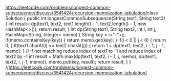 https://leetcode.com/problems/longest-common-subsequence/discuss/3541424/recursion-memoization-tabulation/
​
class Solution {
public int longestCommonSubsequence(String text1, String text2) {
int result= dp(text1, text2, text1.length() - 1, text2.length() - 1, new HashMap<>());
return result;
}
int dp(String text1, String text2, int i, int j, HashMap<String, Integer> memo) {
String key = i+"-"+j;
if(memo.containsKey(key)) {
return memo.get(key);
}
if(i < 0 || j < 0) {
return 0;
}
if(text1.charAt(i) == text2.charAt(j)) {
return 1 + dp(text1, text2, i - 1, j - 1, memo);
}
// if not matching reduce index of text1 to -1 and reduce index of text2 by -1
int result = Math.max(dp(text1, text2, i - 1, j, memo), dp(text1, text2, i, j-1, memo));
memo.put(key, result);
return result;
}
}
//https://leetcode.com/problems/longest-common-subsequence/discuss/3541424/recursion-memoization-tabulation/